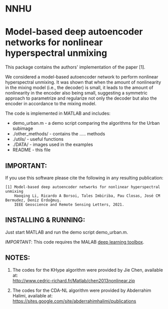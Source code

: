 # NNHU


#  Model-based deep autoencoder networks for nonlinear hyperspectral unmixing    #

This package contains the authors' implementation of the paper [1].

We considered a model-based autoencoder network to perform nonlinear hyperspectral unmixing. It was shown that when the amount of nonlinearity in the mixing model (i.e., the decoder) is small, it leads to the amount of nonlinearity in the encoder also being small, suggesting a symmetric approach to parametrize and regularize not only the decoder but also the encoder in accordance to the mixing model.


The code is implemented in MATLAB and includes:  
-  demo_urban.m              - a demo script comparing the algorithms for the Urban subimage  
-  ./other_methods/          - contains the ..... methods  
-  ./utils/                  - useful functions  
-  ./DATA/                   - images used in the examples  
-  README                    - this file  



## IMPORTANT:
If you use this software please cite the following in any resulting
publication:

    [1] Model-based deep autoencoder networks for nonlinear hyperspectral unmixing
        Haoqing Li, Ricardo A Borsoi, Tales Imbiriba, Pau Closas, José CM Bermudez, Deniz Erdoğmuş.
        IEEE Geoscience and Remote Sensing Letters, 2021.



## INSTALLING & RUNNING:

Just start MATLAB and run the demo script demo_urban.m.

*IMPORTANT*: This code requires the MALAB [deep learning toolbox](https://fr.mathworks.com/help/deeplearning/).



## NOTES:

1.  The codes for the KHype algorithm were provided by Jie Chen, available at:  
    http://www.cedric-richard.fr/Matlab/chen2013nonlinear.zip  

2.  The codes for the CDA-NL algorithm were provided by Abderrahim Halimi, available at:  
    https://sites.google.com/site/abderrahimhalimi/publications



